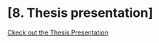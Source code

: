 # [8. Thesis presentation]

[Ckeck out the Thesis Presentation](https://github.com/enysojkova/Eny-S/files/11608741/Thesis.Presentation.pdf)


